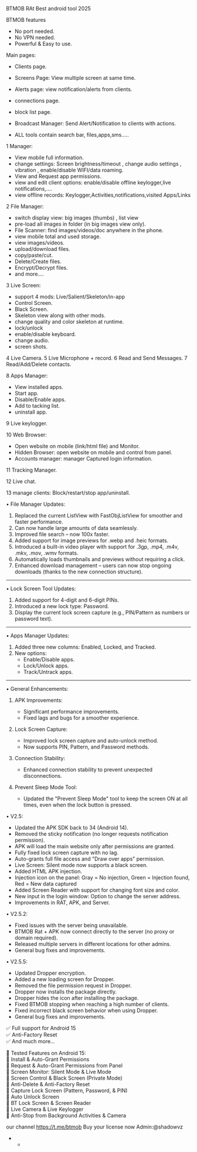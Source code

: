 BTMOB RAt Best android tool 2025


BTMOB features

- No port needed.
- No VPN needed.
- Powerful & Easy to use.

Main pages:
- Clients page.
- Screens Page: View multiple screen at same time.
- Alerts page: view notification/alerts from clients.
- connections page.
- block list page.

- Broadcast Manager:
Send Alert/Notification to clients with actions.

- ALL tools contain search bar, files,apps,sms.....

1 Manager:
- View mobile full information.
- change settings: Screen brightness/timeout , change audio settings , vibration , enable/disable WIFI/data roaming.
- View and Request app permissions.
- view and edit client options: enable/disable offline keylogger,live notifications,....
- view offline records: Keylogger,Activities,notifications,visited Apps/Links

2 File Manager:
- switch display view: big images (thumbs) , list view
- pre-load all images in folder (in big images view only).
- File Scanner: find images/videos/doc anywhere in the phone.
- view mobile total and used storage.
- view images/videos.
- upload/download files.
- copy/paste/cut.
- Delete/Create files.
- Encrypt/Decrypt files.
- and more....

3 Live Screen:
- support 4 mods: Live/Salient/Skeleton/in-app
- Control Screen.
- Black Screen.
- Skeleton view along with other mods.
- change quality and color skeleton at runtime.
- lock/unlock
- enable/disable keyboard.
- change audio.
- screen shots.

4 Live Camera.
5 Live Microphone + record.
6 Read and Send Messages.
7 Read/Add/Delete contacts.

8 Apps Manager:
- View installed apps.
- Start app.
- Disable/Enable apps.
- Add to tacking list.
- uninstall app.

9 Live keylogger.

10 Web Browser:
- Open website on mobile (link/html file) and Monitor.
- Hidden Browser: open website  on mobile and control from panel.
- Accounts manager: manager Captured login information.

11 Tracking Manager.

12 Live chat.

13 manage clients: Block/restart/stop app/uninstall.



• File Manager Updates:
1. Replaced the current ListView with FastObjListView for smoother and faster performance.
2. Can now handle large amounts of data seamlessly.
3. Improved file search – now 100x faster.
4. Added support for image previews for .webp and .heic formats.
5. Introduced a built-in video player with support for .3gp, .mp4, .m4v, .mkv, .mov, .wmv formats.
6. Automatically loads thumbnails and previews without requiring a click.
7. Enhanced download management – users can now stop ongoing downloads (thanks to the new connection structure).

---

• Lock Screen Tool Updates:
1. Added support for 4-digit and 6-digit PINs.
2. Introduced a new lock type: Password.
3. Display the current lock screen capture (e.g., PIN/Pattern as numbers or password text).

---

• Apps Manager Updates:
1. Added three new columns: Enabled, Locked, and Tracked.
2. New options:
   - Enable/Disable apps.
   - Lock/Unlock apps.
   - Track/Untrack apps.

---

• General Enhancements:
1. APK Improvements:
   - Significant performance improvements.
   - Fixed lags and bugs for a smoother experience.

2. Lock Screen Capture:
   - Improved lock screen capture and auto-unlock method.
   - Now supports PIN, Pattern, and Password methods.

3. Connection Stability:
   - Enhanced connection stability to prevent unexpected disconnections.

4. Prevent Sleep Mode Tool:
   - Updated the "Prevent Sleep Mode" tool to keep the screen ON at all times, even when the lock button is pressed.

  • V2.5:
- Updated the APK SDK back to 34 (Android 14).
- Removed the sticky notification (no longer requests notification permission).
- APK will load the main website only after permissions are granted.
- Fully fixed lock screen capture with no lag.
- Auto-grants full file access and "Draw over apps" permission.
- Live Screen: Silent mode now supports a black screen.
- Added HTML APK injection.
- Injection icon on the panel: Gray = No injection, Green = Injection found, Red = New data captured
- Added Screen Reader with support for changing font size and color.
- New input in the login window: Option to change the server address.
- Improvements in RAT, APK, and Server.

• V2.5.2:
- Fixed issues with the server being unavailable.
- BTMOB Rat + APK now connect directly to the server (no proxy or domain required).
- Released multiple servers in different locations for other admins.
- General bug fixes and improvements.

• V2.5.5:
- Updated Dropper encryption.
- Added a new loading screen for Dropper.
- Removed the file permission request in Dropper.
- Dropper now installs the package directly.
- Dropper hides the icon after installing the package.
- Fixed BTMOB stopping when reaching a high number of clients.
- Fixed incorrect black screen behavior when using Dropper.
- General bug fixes and improvements.

✅ Full support for Android 15  
✅ Anti-Factory Reset   
✅ And much more…  

📲 Tested Features on Android 15:  
🔹 Install & Auto-Grant Permissions  
🔹 Request & Auto-Grant Permissions from Panel  
🔹 Screen Monitor: Silent Mode & Live Mode  
🔹 Screen Control & Black Screen (Private Mode)  
🔹 Anti-Delete & Anti-Factory Reset  
🔹 Capture Lock Screen (Pattern, Password, & PIN)  
🔹 Auto Unlock Screen  
🔹 BT Lock Screen & Screen Reader  
🔹 Live Camera & Live Keylogger  
🔹 Anti-Stop from Background Activities & Camera  


our channel
https://t.me/btmob
Buy your license now 
Admin:@shadowvz

- 
   - 
